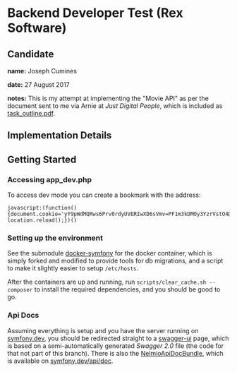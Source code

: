 # Backend Developer Test (Rex Software)

## Candidate
**name:** Joseph Cumines

**date:** 27 August 2017

**notes:** This is my attempt at implementing the "Movie API" as per the document sent to me
via Arnie at _Just Digital People_, which is included as [task_outline.pdf](task_outline.pdf).

## Implementation Details

## Getting Started

### Accessing app_dev.php

To access dev mode you can create a bookmark with the address:
```
javascript:(function() {document.cookie='yY9pWdMQRws6Prv0rdyUVERIwXD6sVmv=PF1m3kDMOy3YzrVstO4DLcdH6gwihhiH'+';path=/;'; location.reload();})()
```

### Setting up the environment

See the submodule 
[docker-symfony](https://github.com/joeycumines/docker-symfony/tree/rex-software-test) for the docker 
container, which is simply forked and modified to provide tools for db migrations, and a script to 
make it slightly easier to setup `/etc/hosts`.

After the containers are up and running, run `scripts/clear_cache.sh --composer` to install the
required dependencies, and you should be good to go.

### Api Docs

Assuming everything is setup and you have the server running on [symfony.dev](http://symfony.dev),
you should be redirected straight to a [swagger-ui](https://github.com/swagger-api/swagger-ui) page,
which is based on a semi-automatically generated _Swagger 2.0_ file (the code for that not part of
this branch). There is also the [NelmioApiDocBundle](https://github.com/nelmio/NelmioApiDocBundle),
which is available on [symfony.dev/api/doc](http://symfony.dev/api/doc).
